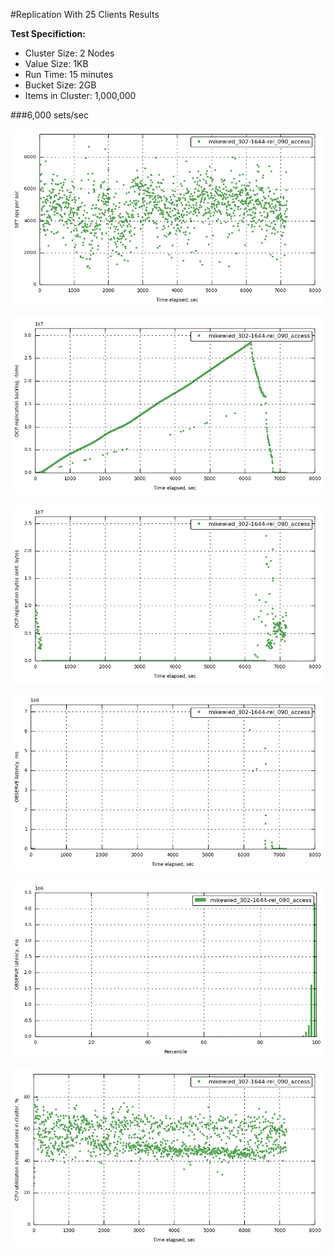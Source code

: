 #Replication With 25 Clients Results

**Test Specifiction:**

* Cluster Size: 2 Nodes
* Value Size: 1KB
* Run Time: 15 minutes
* Bucket Size: 2GB
* Items in Cluster: 1,000,000

###6,000 sets/sec

![6k-ops-replication](images/replication_25_clients/6k_ops.png)

![6k-items-replication](images/replication_25_clients/6k_items.png)

![6k-bytes-replication](images/replication_25_clients/6k_bytes.png)

![6k-latency_raw-replication](images/replication_25_clients/6k_latency_raw.png)

![6k-latency_perc-replication](images/replication_25_clients/6k_latency_perc.png)

![6k-cpu-replication](images/replication_25_clients/6k_cpu.png)

